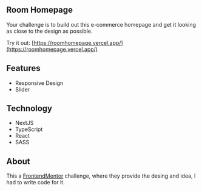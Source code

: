 ## Room Homepage
Your challenge is to build out this e-commerce homepage and get it looking as close to the design as possible.

Try it out: [https://roomhomepage.vercel.app/](https://roomhomepage.vercel.app/)

## Features
- Responsive Design
- Slider

## Technology
- NextJS
- TypeScript
- React
- SASS

## About
This a [FrontendMentor](https://www.frontendmentor.io/challenges) challenge, where they provide the desing and idea, I had to write code for it.
